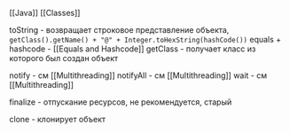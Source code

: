 [[Java]]
[[Classes]]

toString - возвращает строковое представление объекта, `getClass().getName() + "@" + Integer.toHexString(hashCode())`
equals + hashcode - [[Equals and Hashcode]]
getClass - получает класс из которого был создан объект

notify - см [[Multithreading]]
notifyAll - см [[Multithreading]]
wait - см [[Multithreading]]

finalize - отпускание ресурсов, не рекомендуется, старый

clone - клонирует объект
